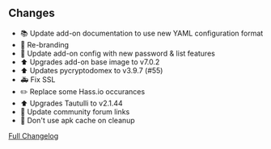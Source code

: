 ## Changes

- :books: Update add-on documentation to use new YAML configuration format
- :hammer: Re-branding
- :hammer: Update add-on config with new password & list features
- :arrow_up: Upgrades add-on base image to v7.0.2
- :arrow_up: Updates pycryptodomex to v3.9.7 (#55)
- :ambulance: Fix SSL
- :pencil2: Replace some Hass.io occurances
- :arrow_up: Upgrades Tautulli to v2.1.44
- :hammer: Update community forum links
- :hammer: Don't use apk cache on cleanup

[Full Changelog][changelog]

[changelog]: https://github.com/hassio-addons/addon-tautulli/compare/v1.4.0...v1.5.0